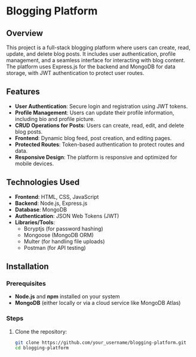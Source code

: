 # Blogging Platform

## Overview
This project is a full-stack blogging platform where users can create, read, update, and delete blog posts. It includes user authentication, profile management, and a seamless interface for interacting with blog content. The platform uses Express.js for the backend and MongoDB for data storage, with JWT authentication to protect user routes.

## Features

- **User Authentication**: Secure login and registration using JWT tokens.
- **Profile Management**: Users can update their profile information, including bio and profile picture.
- **CRUD Operations for Posts**: Users can create, read, edit, and delete blog posts.
- **Frontend**: Dynamic blog feed, post creation, and editing pages.
- **Protected Routes**: Token-based authentication to protect routes and data.
- **Responsive Design**: The platform is responsive and optimized for mobile devices.

## Technologies Used

- **Frontend**: HTML, CSS, JavaScript
- **Backend**: Node.js, Express.js
- **Database**: MongoDB
- **Authentication**: JSON Web Tokens (JWT)
- **Libraries/Tools**: 
  - Bcryptjs (for password hashing)
  - Mongoose (MongoDB ORM)
  - Multer (for handling file uploads)
  - Postman (for API testing)

## Installation

### Prerequisites

- **Node.js** and **npm** installed on your system
- **MongoDB** (either locally or via a cloud service like MongoDB Atlas)

### Steps

1. Clone the repository:
   ```bash
   git clone https://github.com/your_username/blogging-platform.git
   cd blogging-platform
